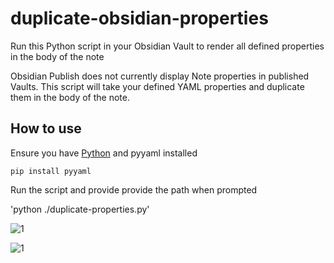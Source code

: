# duplicate-obsidian-properties
Run this Python script in your Obsidian Vault to render all defined properties in the body of the note

Obsidian Publish does not currently display Note properties in published Vaults. 
This script will take your defined YAML properties and duplicate them in the body of the note.

## How to use

Ensure you have [Python](https://www.python.org/downloads/) and pyyaml installed

`pip install pyyaml`

Run the script and provide provide the path when prompted

'python ./duplicate-properties.py'

![1](https://i.imgur.com/iXm8jMv.png)

![1](https://i.imgur.com/bF2qM5L.png)


